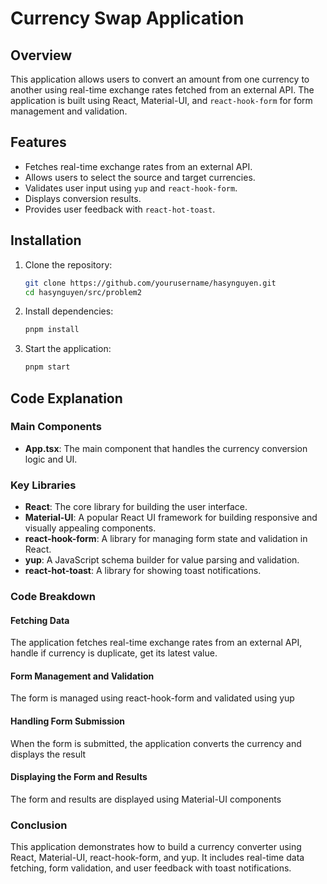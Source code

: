 # Currency Swap Application

## Overview

This application allows users to convert an amount from one currency to another using real-time exchange rates fetched from an external API. The application is built using React, Material-UI, and `react-hook-form` for form management and validation.

## Features

- Fetches real-time exchange rates from an external API.
- Allows users to select the source and target currencies.
- Validates user input using `yup` and `react-hook-form`.
- Displays conversion results.
- Provides user feedback with `react-hot-toast`.

## Installation

1. Clone the repository:
    ```bash
    git clone https://github.com/yourusername/hasynguyen.git
    cd hasynguyen/src/problem2
    ```

2. Install dependencies:
    ```bash
    pnpm install
    ```

3. Start the application:
    ```bash
    pnpm start
    ```

## Code Explanation

### Main Components

- **App.tsx**: The main component that handles the currency conversion logic and UI.

### Key Libraries

- **React**: The core library for building the user interface.
- **Material-UI**: A popular React UI framework for building responsive and visually appealing components.
- **react-hook-form**: A library for managing form state and validation in React.
- **yup**: A JavaScript schema builder for value parsing and validation.
- **react-hot-toast**: A library for showing toast notifications.

### Code Breakdown

#### Fetching Data

The application fetches real-time exchange rates from an external API, handle if currency is duplicate, get its latest value.

#### Form Management and Validation
The form is managed using react-hook-form and validated using yup

#### Handling Form Submission
When the form is submitted, the application converts the currency and displays the result

#### Displaying the Form and Results
The form and results are displayed using Material-UI components

### Conclusion
This application demonstrates how to build a currency converter using React, Material-UI, react-hook-form, and yup. It includes real-time data fetching, form validation, and user feedback with toast notifications.
